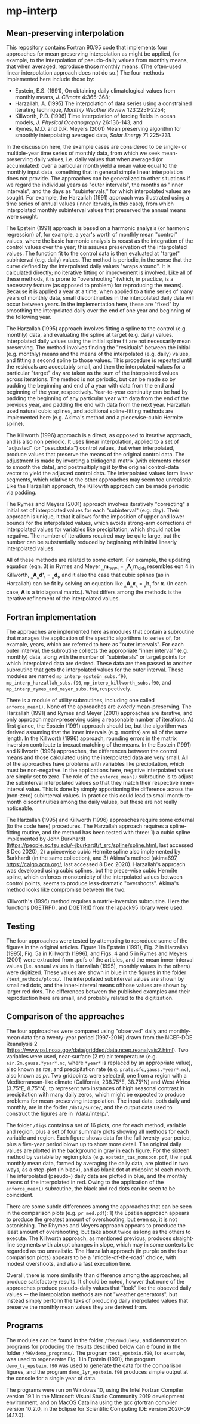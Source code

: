 # mp-interp #

## Mean-preserving interpolation ##

This repository contains Fortran 90/95 code that implements four approaches for mean-preserving interpolation as might be applied, for example, to the interpolation of pseudo-daily values from monthly means, that when averaged, reproduce those monthly means.  (The often-used linear interpolation approach does not do so.)  The four methods implemented here include those by:

- Epstein, E.S. (1991), On obtaining daily climatological values from monthly means, *J. Climate* 4:365-368;  
- Harzallah, A. (1995) The interpolation of data series using a constrained iterating technique, *Monthly Weather Review* 123:2251-2254;
- Killworth, P.D. (1996) Time interpolation of forcing fields in ocean models, *J. Physical Oceanography* 26:136-143; and
- Rymes, M.D. and D.R. Meyers (2001) Mean preserving algorithm for smoothly interpolating averaged data, *Solar Energy* 71:225-231.

In the discussion here, the example cases are considered to be single- or multiple-year time series of monthly data, from which we seek mean-preserving daily values, i.e. daily values that when averaged (or accumulated) over a particular month yield a mean value equal to the monthly input data, something that in general simple linear interpolation does not provide.  The approaches can be generalized to other situations if we regard the individual years as "outer intervals", the months as "inner intervals", and the days as "subintervals," for which interpolated values are sought.  For example, the Harzallah (1991) approach was illustrated using a time series of annual values (inner itervals, in this case), from which interpolated monthly subinterval values that preserved the annual means were sought.  

The Epstein (1991) approach is based on a harmonic analysis (or harmonic regression) of, for example, a year's worth of monthly mean "control" values, where the basic harmonic analysis is recast as the integration of the control values over the year; this assures preservation of the interpolated values.  The function fit to the control data is then evaluated at "target" subinterval (e.g. daily) values.  The method is periodic, in the sense that the curve defined by the interpolated daily values "wraps around".  It is calculated directly; no iterative fitting or improvement is involved.  Like all of these methods, it is prone to "overshooting" (which, in practice, is a necessary feature (as opposed to problem) for reproducing the means).  Because it is applied a year at a time, when applied to a time series of many years of monthly data, small discontinuities in the interpolated daily data will occur between years.  In the implementation here, these are "fixed" by smoothing the interpolated daily over the end of one year and beginning of the following year.

The Harzallah (1995) approach involves fitting a spline to the control (e.g. monthly) data, and evaluating the spline at target (e.g. daily) values.  Interpolated daily values using the initial spline fit are not necessarily mean preserving.  The method involves finding the "residuals" between the initial (e.g. monthly) means and the means of the interpolated (e.g. daily) values, and fitting a second spline to those values.  This procedure is repeated until the residuals are acceptably small, and then the interpolated values for a particular "target" day are taken as the sum of the interpolated values across iterations.  The method is not periodic, but can be made so by padding the beginning and end of a year with data from the end and beginning of the year, respectively.  Year-to-year continuity can be had by padding the beginning of any particular year with data from the end of the previous year, and padding the end with data from the next year.  Harzallah used natural cubic splines, and additional spline-fitting methods are implemented here (e.g. Akima's method and a piecewise-cubic Hermite spline). 

The Killworth (1996) approach is a direct, as opposed to iterative approach, and is also non periodic. It uses linear interpolation, applied to a set of "adjusted" (or "pseudodata") control values, that when interpolated, produce values that preserve the means of the original control data.  The adjustment is made by inverting a tridiagonal matrix (with elements chosen to smooth the data), and postmultiplying it by the original control-data vector to yield the adjusted control data.  The interpolated values form linear seqments, which relative to the other approaches may seem too unrealistic.  Like the Harzallah approach, the Killowrth approach can be made periodic via padding.

The Rymes and Meyers (2001) approach involves iteratively "correcting" a initial set of interpolated values for each "subinterval" (e.g. day).  Their approach is unique, it that it allows for the imposition of upper and lower bounds for the interpolated values, which avoids strong-arm corrections of interpolated values for variables like precipitation, which should not be negative.  The number of iterations required may be quite large, but the number can be substantially reduced by beginning with initial linearly interpolated values.

All of these methods are related to some extent.  For example, the updating equation (eqn. 3) in Rymes and Meyer <sub><sub>n</sub></sub>**m**<sub>new<sub>1</sub></sub> = <sub><sub>n</sub></sub>**A**<sub><sub>n</sub></sub>**m**<sub>old<sub>1</sub></sub> resembles eqn 4 in Killworth, <sub><sub>n</sub></sub>**A**<sub><sub>n</sub></sub>**d'**<sub><sub>1</sub></sub> = <sub><sub>n</sub></sub>**d**<sub><sub>1</sub></sub>, and it also the case that cubic splines (as in Harzallah) can be fit by solving an equation like <sub><sub>n</sub></sub>**A**<sub><sub>n</sub></sub>**x**<sub><sub>n</sub></sub> = <sub><sub>n</sub></sub>**b**<sub><sub>1</sub></sub> for **x**.  (In each case, **A** is a tridiagonal matrix.). What differs among the methods is the iterative refinement of the interpolated values.

## Fortran implementation ##

The approaches are implemented here as modules that contain a subroutine that manages the application of the specific algorithms to series of, for example, years, which are referred to here as "outer intervals".  For each outer interval, the subroutine collects the appropriate "inner interval" (e.g. monthly) data, along with the number of "subinterals" or target points for which interpolated data are desired.  These data are then passed to another subroutine that gets the interpolated values for the outer interval.  These modules are named `mp_interp_epstein_subs.f90`, `mp_interp_harzallah_subs.f90`,  `mp_interp_killworth_subs.f90`, and `mp_interp_rymes_and_meyer_subs.f90`, respectively.

There is a module of utility subroutines, including one called `enforce_mean()`.  None of the approaches are *exactly* mean-preserving.  The Harzallah (1991) and Rymes and Meyer (2001) approaches are iterative, and only approach mean-preserving using a reasonable number of iterations.  At first glance, the Epstein (1991) approach should be, but the algorithm was derived assuming that the inner intervals (e.g. months) are all of the same length.  In the Killworth (1996) approach, rounding errors in the matrix inversion contribute to inexact matching of the means.  In the Epstein (1991) and Killworth (1996) approaches, the differences between the control means and those calculated using the interpolated data are very small.  All of the approaches have problems with variables like precipitation, which must be non-negative.  In the applications here, negative interpolated values are simply set to zero.  The role of the `enforce_mean()` subroutine is to adjust the subinterval interpolated values so that they match their respective inner-interval value.  This is done by simply apportioning the difference across the (non-zero) subinterval values.  In practice this could lead to small month-to-month discontinuities among the daily values, but these are not really noticeable.

The Harzallah (1995) and Killworth (1996) approaches require some external (to the code here) procedures.  The Harzallah approach requires a spline-fitting routine, and the method has been tested with three: 1) a cubic spline implemented by John Burkhardt (https://people.sc.fsu.edu/~jburkardt/f_src/spline/spline.html, last accessed 8 Dec 2020), 2) a piecewise cubic Hermite spline also implemented by Burkhardt (in the same collection), and 3) Akima's method (akima697, https://calgo.acm.org/, last accessed 8 Dec 2020).  Harzallah's approach was developed using cubic splines, but the piece-wise cubic Hermite spline, which enforces monotonicity of the interpolated values between control points, seems to produce less-dramatic "overshoots".  Akima's method looks like compromise between the two.

KIllworth's (1996) method requires a matrix-inversion subroutine.  Here the functions DGETRF(), and DGETRI() from the lapack95 library were used.  

## Testing ##

The four approaches were tested by attempting to reproduce some of the figures in the original articles. Figure 1 in Epstein (1991), Fig. 2 in Harzallah (1995), Fig. 5a in Killworth (1996), and Figs. 4 and 5 in Rymes and Meyers (2001) were extracted from .pdfs of the articles, and the mean inner-interval values (i.e. annual values in Harzallah (1995), monthly values in the others) were digitized.  These values are shown in blue in the figures in the folder `/test_methods/plots/`.  The interpolated subinterval values are shown by small red dots, and the inner-interval means ofthose values are shown by larger red dots.  The differences between the published examples and their reproduction here are small, and probably related to the digitization.

## Comparison of the approaches ##
 
The four applroaches were compared using "observed" daily and monthly-mean data for a twenty-year period (1997-2016) drawn from the NCEP-DOE Reanalysis 2 (https://www.psl.noaa.gov/data/gridded/data.ncep.reanalysis2.html).  Two variables were used, near-surface (2 m) air temperature (e.g. `air.2m.gauss.*year*.nc`, where `*year*` is replaced by an appropriate value), also known as *tas*, and precipitation rate (e.g. `prate.sfc,gauss.*year*.nc`), also known as *pr*.  Two gridpoints were selected, one from a region with a Mediterranean-like climate (California, 238.75&deg;E, 38.75&deg;N) and West Africa (3.75&deg;E, 8.75&deg;N), to represent two instances of high seasonal contrast in precipitation with many daily zeros, which might be expected to produce problems for mean-preserving interpolation.  The input data, both daily and monthly, are in the folder `/data/surce/`, and the output data used to construct the figures are in `/data/interp/'.

The folder `/figs` contains a set of 16 plots, one for each method, variable and region, plus a set of four summary plots showing all methods for each variable and region.  Each figure shows data for the full twenty-year period, plus a five-year period blown up to show more detail.  The original daily values are plotted in the background in gray in each figure.  For the sixteen method by variable by region plots (e.g. `epstein_tas_monsoon.pdf`, the input monthly mean data, formed by averaging the daily data, are plotted in two ways, as a step-plot (in black), and as black dot at midpoint of each month.  The interpolated (pseudo-) daily data are plotted in blue, and the monthly means of the interpolated in red.  Owing to the application of the `enforce_mean()` subroutine, the black and red dots can be seen to be coincident.  

There are some subtle differences among the approaches that can be seen in the comparison plots (e.g. `pr_med.pdf`):  1) the Epstien approach appears to produce the greatest amount of overshooting, but even so, it is not astonishing.  The Rhymes and Meyers approach appears to procduce the least amount of overshooting, but take about twice as long as the others to execute.  The Killworth approach, as mentioned previous, produces straight-line segments with abrupt changes in slope, which may in some contexts be regarded as too unrealistic.  The Harzallah approach (in purple on the four comparison plots) appears to be a "middle-of-the-road" choice, with modest overshoots, and also a fast execution time.

Overall, there is more similarity than difference among the approaches; all produce satisfactory results.  It should be noted, howver that none of the approaches produce pseudo-daily values that "look" like the obseved daily values -- the interpolation methods are not "weather generators", but instead simply perform the taks of producing daily inerpolated values that preserve the monthly mean values they are derived from.

## Programs ##

The modules can be found in the folder `/f90/modules/`, and demonstation programs for producing the results described below can e found in the folder `/f90/demo_programs/`.  The program `test_epstein.f90`, for example, was used to regeneratre Fig. 1 in Epstein (1991), the program `demo_ts_epstein.f90` was used to generate the data for the comparison figures, and the program `demo_1yr_epstein.f90` produces simple output at the console for a single year of data.

The programs were run on Windows 10, using the Intel Fortran Compiler version 19.1 in the Microsoft Visual Studio Community 2019 development environment, and on MacOS Catalina using the gcc gfortran compiler version 10.2.0, in the Eclipse for Scientific Computing IDE version 2020-09 (4.17.0).  









